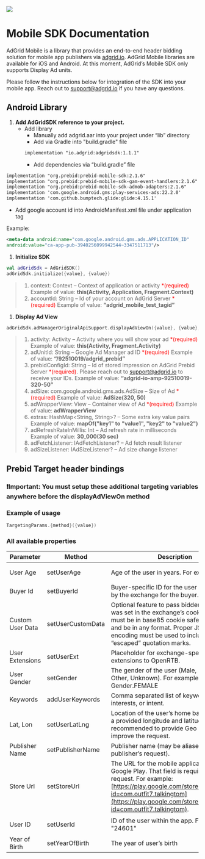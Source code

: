 ![](https://lh4.googleusercontent.com/2yVlIW15EbpfQsumK7I14Aja8Nu_9Da1CxfO4Ez0bwYHfLptDntz6TZFjRjsBloyYoMRpiuAyxxSrkypKoa42CiJYZxOeY329InSvuTyxVtaSe-BfsnZ0RWpgqt6jjKyYgQR4Sw7Zx2XUooOGBoxJ_0)

# Mobile SDK Documentation

AdGrid Mobile is a library that provides an end-to-end header bidding solution for mobile app publishers via [adgrid.io](https://adgrid.io). AdGrid Mobile libraries are available for iOS and Android. At this moment, AdGrid’s Mobile SDK only supports Display Ad units.
  
Please follow the instructions below for integration of the SDK into your mobile app. Reach out to [support@adgrid.io](mailto:support@adgrid.io) if you have any questions.

## Android Library

1. **Add AdGridSDK reference to your project.**
	* Add library
		+  Manually add adgrid.aar into your project under “lib” directory
		+  Add via Gradle into "build.gradle" file
		```xml
		implementation "io.adgrid:adgridsdk:1.1.1"
		```
		+  Add dependencies via “build.gradle” file

```xml
implementation "org.prebid:prebid-mobile-sdk:2.1.6"  
implementation "org.prebid:prebid-mobile-sdk-gam-event-handlers:2.1.6"  
implementation "org.prebid:prebid-mobile-sdk-admob-adapters:2.1.6"  
implementation 'com.google.android.gms:play-services-ads:22.2.0'
implementation 'com.github.bumptech.glide:glide:4.15.1'
```

* Add google account id into AndroidManifest.xml file under application tag

Example:

```xml
<meta-data android:name="com.google.android.gms.ads.APPLICATION_ID" 
android:value="ca-app-pub-3940256099942544~3347511713"/>
```

1. **Initialize SDK**

```kotlin
val adGridSdk = AdGridSDK()
adGridSdk.initialize({value}, {value})
```

> 1. context: Context – Context of application or activity <font color=red>*(required)</font>
Example of value: **this(Activity, Application, Fragment.Context)**
> 2. accountId: String – Id of your account on AdGrid Server <font color=red>*(required)</font>
Example of value: **“adgrid_mobile_test_tagid”**

1. **Display Ad View**

```kotlin
adGridSdk.adManagerOriginalApiSupport.displayAdViewOn({value}, {value}, {value}, {value}, {value}, {value}, {value}, {value}, {value})
```

>1. activity: Activity – Activity where you will show your ad <font color=red>*(required)</font>
Example of value: **this(Activity, Fragment.Activity)**
>2. adUnitId: String – Google Ad Manager ad ID <font color=red>*(required)</font>
Example of value: **“/92510019/adgrid_prebid”**
>3. prebidConfigId: String – Id of stored impression on AdGrid Prebid Server <font color=red>*(required)</font>. Please reach out to [support@adgrid.io](mailto:support@adgrid.io) to receive your IDs.
Example of value: **“adgrid-io-amp-92510019-320-50”**
>4. adSize: com.google.android.gms.ads.AdSize – Size of Ad <font color=red>*(required)</font>
Example of value: **AdSize(320, 50)**
>5. adWrapperView: View – Container view of Ad <font color=red>*(required)</font>
Example of value: **adWrapperView**
>6. extras: HashMap<String, String>? – Some extra key value pairs
Example of value: **mapOf("key1" to "value1", "key2" to "value2")**
>7. adRefreshRateInMillis: Int – Ad refresh rate in milliseconds
Example of value: **30_000(30 sec)**
>8. adFetchListener: IAdFetchListener? – Ad fetch result listener
>9. adSizeListener: IAdSizeListener? – Ad size change listener

## Prebid Target header bindings

### ❗Important: You must setup these additional targeting variables anywhere before the displayAdViewOn method

### Example of usage

```kotlin
TargetingParams.{method}({value})
```

### All available properties

 Parameter        | Method            | Description                                                                                                                                                                                                                   | Required?
------------------|-------------------|-------------------------------------------------------------------------------------------------------------------------------------------------------------------------------------------------------------------------------|--------------------------
 User Age         | setUserAge        | Age of the user in years. For example: 35 | ❗ Highly Recommended
 Buyer Id         | setBuyerId        | Buyer-specific ID for the user as mapped by the exchange for the buyer. | Optional
 Custom User Data | setUserCustomData | Optional feature to pass bidder data that was set in the exchange’s cookie. The string must be in base85 cookie safe characters and be in any format. Proper JSON encoding must be used to include “escaped” quotation marks. | Optional
 User Extensions  | setUserExt        | Placeholder for exchange-specific extensions to OpenRTB. | Optional
 User Gender      | setGender         | The gender of the user (Male, Female, Other, Unknown). For example: Gender.FEMALE | ❗ Highly Recommended
 Keywords | addUserKeywords   | Comma separated list of keywords, interests, or intent. | Optional
 Lat, Lon         | setUserLatLng     | Location of the user’s home base defined by a provided longitude and latitude. It’s highly recommended to provide Geo data to improve the request.                                                                            | Optional
 Publisher Name   | setPublisherName  | Publisher name (may be aliased at the publisher’s request). | Recommended if available |
 Store Url | setStoreUrl | The URL for the mobile application in Google Play. That field is required in the request. For example: [https://play.google.com/store/apps/details?id=com.outfit7.talkingtom](https://play.google.com/store/apps/details?id=com.outfit7.talkingtom). | ❗ Required
 User ID          | setUserId         | ID of the user within the app. For example: "24601" | ❗ Highly Recommended
 Year of Birth    | setYearOfBirth    | The year of user’s birth
